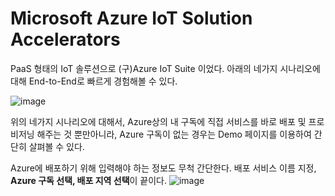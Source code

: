 # Microsoft Azure IoT Solution Accelerators
PaaS 형태의 IoT 솔루션으로 (구)Azure IoT Suite 이었다. 아래의 네가지 시나리오에 대해 End-to-End로 빠르게 경험해볼 수 있다.

![image](https://user-images.githubusercontent.com/16282358/44825704-b9d17400-ac46-11e8-8b18-435567e6af84.png)

위의 네가지 시나리오에 대해서, Azure상의 내 구독에 직접 서비스를 바로 배포 및 프로비저닝 해주는 것 뿐만아니라, Azure 구독이 없는 경우는 Demo 페이지를 이용하여
간단히 살펴볼 수 있다. 

Azure에 배포하기 위해 입력해야 하는 정보도 무척 간단한다. 배포 서비스 이름 지정, **Azure 구독 선택, 배포 지역 선택**이 끝이다. 
![image](https://user-images.githubusercontent.com/16282358/44825872-88a57380-ac47-11e8-8b7a-553163fd9c53.png)
